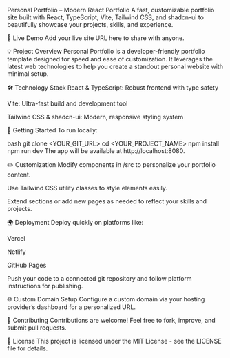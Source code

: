 Personal Portfolio – Modern React Portfolio
A fast, customizable portfolio site built with React, TypeScript, Vite, Tailwind CSS, and shadcn-ui to beautifully showcase your projects, skills, and experience.

🚀 Live Demo
Add your live site URL here to share with anyone.

💡 Project Overview
Personal Portfolio is a developer-friendly portfolio template designed for speed and ease of customization. It leverages the latest web technologies to help you create a standout personal website with minimal setup.

🛠 Technology Stack
React & TypeScript: Robust frontend with type safety

Vite: Ultra-fast build and development tool

Tailwind CSS & shadcn-ui: Modern, responsive styling system

🏁 Getting Started
To run locally:

bash
git clone <YOUR_GIT_URL>
cd <YOUR_PROJECT_NAME>
npm install
npm run dev
The app will be available at http://localhost:8080.

✏️ Customization
Modify components in /src to personalize your portfolio content.

Use Tailwind CSS utility classes to style elements easily.

Extend sections or add new pages as needed to reflect your skills and projects.

🌍 Deployment
Deploy quickly on platforms like:

Vercel

Netlify

GitHub Pages

Push your code to a connected git repository and follow platform instructions for publishing.

🌐 Custom Domain Setup
Configure a custom domain via your hosting provider’s dashboard for a personalized URL.

🤝 Contributing
Contributions are welcome! Feel free to fork, improve, and submit pull requests.

📄 License
This project is licensed under the MIT License - see the LICENSE file for details.
